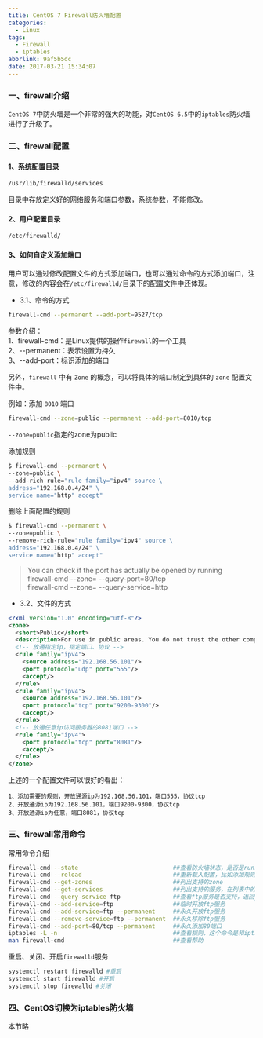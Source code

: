 ```yaml
---
title: CentOS 7 Firewall防火墙配置
categories:
  - Linux
tags:
  - Firewall
  - iptables
abbrlink: 9af5b5dc
date: 2017-03-21 15:34:07
---
```


### 一、firewall介绍
`CentOS 7`中防火墙是一个非常的强大的功能，对`CentOS 6.5`中的`iptables`防火墙进行了升级了。


### 二、firewall配置
#### 1、系统配置目录
```sh
/usr/lib/firewalld/services
```
目录中存放定义好的网络服务和端口参数，系统参数，不能修改。

#### 2、用户配置目录
```sh
/etc/firewalld/
```
<!-- more -->
#### 3、如何自定义添加端口
用户可以通过修改配置文件的方式添加端口，也可以通过命令的方式添加端口，注意，修改的内容会在`/etc/firewalld/`目录下的配置文件中还体现。  

- 3.1、命令的方式
```sh
firewall-cmd --permanent --add-port=9527/tcp
```
参数介绍：  
1、firewall-cmd：是Linux提供的操作`firewall`的一个工具  
2、--permanent：表示设置为持久  
3、--add-port：标识添加的端口  

另外，`firewall` 中有 `Zone` 的概念，可以将具体的端口制定到具体的 `zone` 配置文件中。

例如：添加 `8010` 端口
```sh
firewall-cmd --zone=public --permanent --add-port=8010/tcp
```
`--zone=public`指定的zone为public  

添加规则
```sh
$ firewall-cmd --permanent \ 
--zone=public \ 
--add-rich-rule="rule family="ipv4" source \ 
address="192.168.0.4/24" \ 
service name="http" accept"
```
删除上面配置的规则
```sh
$ firewall-cmd --permanent \ 
--zone=public \ 
--remove-rich-rule="rule family="ipv4" source \ 
address="192.168.0.4/24" \ 
service name="http" accept"
```

> You can check if the port has actually be opened by running  
> firewall-cmd --zone=<zone> --query-port=80/tcp  
> firewall-cmd --zone=<zone> --query-service=http


- 3.2、文件的方式
```xml
<?xml version="1.0" encoding="utf-8"?>
<zone>
  <short>Public</short>
  <description>For use in public areas. You do not trust the other computers on networks to not harm your computer. Only selected incoming connections are accepted.</description>
  <!-- 放通指定ip，指定端口、协议 -->
  <rule family="ipv4">
    <source address="192.168.56.101"/>
    <port protocol="udp" port="555"/>
    <accept/>
  </rule>
  <rule family="ipv4">
    <source address="192.168.56.101"/>
    <port protocol="tcp" port="9200-9300"/>
    <accept/>
  </rule>
  <!-- 放通任意ip访问服务器的8081端口 -->
  <rule family="ipv4">
    <port protocol="tcp" port="8081"/>
    <accept/>
  </rule>
</zone>
```
上述的一个配置文件可以很好的看出：
```
1、添加需要的规则，开放通源ip为192.168.56.101，端口555，协议tcp
2、开放通源ip为192.168.56.101，端口9200-9300，协议tcp
3、开放通源ip为任意，端口8081，协议tcp
```

### 三、firewall常用命令
常用命令介绍
```sh
firewall-cmd --state                           ##查看防火墙状态，是否是running
firewall-cmd --reload                          ##重新载入配置，比如添加规则之后，需要执行此命令
firewall-cmd --get-zones                       ##列出支持的zone
firewall-cmd --get-services                    ##列出支持的服务，在列表中的服务是放行的
firewall-cmd --query-service ftp               ##查看ftp服务是否支持，返回yes或者no
firewall-cmd --add-service=ftp                 ##临时开放ftp服务
firewall-cmd --add-service=ftp --permanent     ##永久开放ftp服务
firewall-cmd --remove-service=ftp --permanent  ##永久移除ftp服务
firewall-cmd --add-port=80/tcp --permanent     ##永久添加80端口 
iptables -L -n                                 ##查看规则，这个命令是和iptables的相同的
man firewall-cmd                               ##查看帮助
```

重启、关闭、开启`firewalld`服务
```sh
systemctl restart firewalld #重启
systemctl start firewalld #开启
systemctl stop firewalld #关闭
```

### 四、CentOS切换为iptables防火墙
本节略
